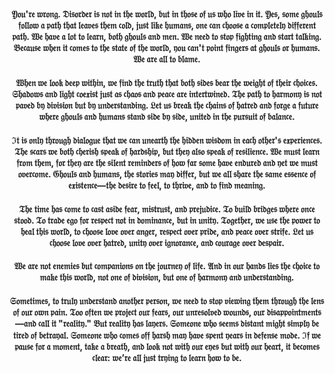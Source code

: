 ###
<div align="center">

#### 𝔜𝔬𝔲'𝔯𝔢 𝔴𝔯𝔬𝔫𝔤. 𝔇𝔦𝔰𝔬𝔯𝔡𝔢𝔯 𝔦𝔰 𝔫𝔬𝔱 𝔦𝔫 𝔱𝔥𝔢 𝔴𝔬𝔯𝔩𝔡, 𝔟𝔲𝔱 𝔦𝔫 𝔱𝔥𝔬𝔰𝔢 𝔬𝔣 𝔲𝔰 𝔴𝔥𝔬 𝔩𝔦𝔳𝔢 𝔦𝔫 𝔦𝔱. 𝔜𝔢𝔰, 𝔰𝔬𝔪𝔢 𝔤𝔥𝔬𝔲𝔩𝔰 𝔣𝔬𝔩𝔩𝔬𝔴 𝔞 𝔭𝔞𝔱𝔥 𝔱𝔥𝔞𝔱 𝔩𝔢𝔞𝔳𝔢𝔰 𝔱𝔥𝔢𝔪 𝔠𝔬𝔩𝔡, 𝔧𝔲𝔰𝔱 𝔩𝔦𝔨𝔢 𝔥𝔲𝔪𝔞𝔫𝔰, 𝔬𝔫𝔢 𝔠𝔞𝔫 𝔠𝔥𝔬𝔬𝔰𝔢 𝔞 𝔠𝔬𝔪𝔭𝔩𝔢𝔱𝔢𝔩𝔶 𝔡𝔦𝔣𝔣𝔢𝔯𝔢𝔫𝔱 𝔭𝔞𝔱𝔥. 𝔚𝔢 𝔥𝔞𝔳𝔢 𝔞 𝔩𝔬𝔱 𝔱𝔬 𝔩𝔢𝔞𝔯𝔫, 𝔟𝔬𝔱𝔥 𝔤𝔥𝔬𝔲𝔩𝔰 𝔞𝔫𝔡 𝔪𝔢𝔫. 𝔚𝔢 𝔫𝔢𝔢𝔡 𝔱𝔬 𝔰𝔱𝔬𝔭 𝔣𝔦𝔤𝔥𝔱𝔦𝔫𝔤 𝔞𝔫𝔡 𝔰𝔱𝔞𝔯𝔱 𝔱𝔞𝔩𝔨𝔦𝔫𝔤. 𝔅𝔢𝔠𝔞𝔲𝔰𝔢 𝔴𝔥𝔢𝔫 𝔦𝔱 𝔠𝔬𝔪𝔢𝔰 𝔱𝔬 𝔱𝔥𝔢 𝔰𝔱𝔞𝔱𝔢 𝔬𝔣 𝔱𝔥𝔢 𝔴𝔬𝔯𝔩𝔡, 𝔶𝔬𝔲 𝔠𝔞𝔫'𝔱 𝔭𝔬𝔦𝔫𝔱 𝔣𝔦𝔫𝔤𝔢𝔯𝔰 𝔞𝔱 𝔤𝔥𝔬𝔲𝔩𝔰 𝔬𝔯 𝔥𝔲𝔪𝔞𝔫𝔰. 𝔚𝔢 𝔞𝔯𝔢 𝔞𝔩𝔩 𝔱𝔬 𝔟𝔩𝔞𝔪𝔢.

#### 𝔚𝔥𝔢𝔫 𝔴𝔢 𝔩𝔬𝔬𝔨 𝔡𝔢𝔢𝔭 𝔴𝔦𝔱𝔥𝔦𝔫, 𝔴𝔢 𝔣𝔦𝔫𝔡 𝔱𝔥𝔢 𝔱𝔯𝔲𝔱𝔥 𝔱𝔥𝔞𝔱 𝔟𝔬𝔱𝔥 𝔰𝔦𝔡𝔢𝔰 𝔟𝔢𝔞𝔯 𝔱𝔥𝔢 𝔴𝔢𝔦𝔤𝔥𝔱 𝔬𝔣 𝔱𝔥𝔢𝔦𝔯 𝔠𝔥𝔬𝔦𝔠𝔢𝔰. 𝔖𝔥𝔞𝔡𝔬𝔴𝔰 𝔞𝔫𝔡 𝔩𝔦𝔤𝔥𝔱 𝔠𝔬𝔢𝔵𝔦𝔰𝔱 𝔧𝔲𝔰𝔱 𝔞𝔰 𝔠𝔥𝔞𝔬𝔰 𝔞𝔫𝔡 𝔭𝔢𝔞𝔠𝔢 𝔞𝔯𝔢 𝔦𝔫𝔱𝔢𝔯𝔱𝔴𝔦𝔫𝔢𝔡. 𝔗𝔥𝔢 𝔭𝔞𝔱𝔥 𝔱𝔬 𝔥𝔞𝔯𝔪𝔬𝔫𝔶 𝔦𝔰 𝔫𝔬𝔱 𝔭𝔞𝔳𝔢𝔡 𝔟𝔶 𝔡𝔦𝔳𝔦𝔰𝔦𝔬𝔫 𝔟𝔲𝔱 𝔟𝔶 𝔲𝔫𝔡𝔢𝔯𝔰𝔱𝔞𝔫𝔡𝔦𝔫𝔤. 𝔏𝔢𝔱 𝔲𝔰 𝔟𝔯𝔢𝔞𝔨 𝔱𝔥𝔢 𝔠𝔥𝔞𝔦𝔫𝔰 𝔬𝔣 𝔥𝔞𝔱𝔯𝔢𝔡 𝔞𝔫𝔡 𝔣𝔬𝔯𝔤𝔢 𝔞 𝔣𝔲𝔱𝔲𝔯𝔢 𝔴𝔥𝔢𝔯𝔢 𝔤𝔥𝔬𝔲𝔩𝔰 𝔞𝔫𝔡 𝔥𝔲𝔪𝔞𝔫𝔰 𝔰𝔱𝔞𝔫𝔡 𝔰𝔦𝔡𝔢 𝔟𝔶 𝔰𝔦𝔡𝔢, 𝔲𝔫𝔦𝔱𝔢𝔡 𝔦𝔫 𝔱𝔥𝔢 𝔭𝔲𝔯𝔰𝔲𝔦𝔱 𝔬𝔣 𝔟𝔞𝔩𝔞𝔫𝔠𝔢.

#### ℑ𝔱 𝔦𝔰 𝔬𝔫𝔩𝔶 𝔱𝔥𝔯𝔬𝔲𝔤𝔥 𝔡𝔦𝔞𝔩𝔬𝔤𝔲𝔢 𝔱𝔥𝔞𝔱 𝔴𝔢 𝔠𝔞𝔫 𝔲𝔫𝔢𝔞𝔯𝔱𝔥 𝔱𝔥𝔢 𝔥𝔦𝔡𝔡𝔢𝔫 𝔴𝔦𝔰𝔡𝔬𝔪 𝔦𝔫 𝔢𝔞𝔠𝔥 𝔬𝔱𝔥𝔢𝔯'𝔰 𝔢𝔵𝔭𝔢𝔯𝔦𝔢𝔫𝔠𝔢𝔰. 𝔗𝔥𝔢 𝔰𝔠𝔞𝔯𝔰 𝔴𝔢 𝔟𝔬𝔱𝔥 𝔠𝔥𝔢𝔯𝔦𝔰𝔥 𝔰𝔭𝔢𝔞𝔨 𝔬𝔣 𝔥𝔞𝔯𝔡𝔰𝔥𝔦𝔭, 𝔟𝔲𝔱 𝔱𝔥𝔢𝔶 𝔞𝔩𝔰𝔬 𝔰𝔭𝔢𝔞𝔨 𝔬𝔣 𝔯𝔢𝔰𝔦𝔩𝔦𝔢𝔫𝔠𝔢. 𝔚𝔢 𝔪𝔲𝔰𝔱 𝔩𝔢𝔞𝔯𝔫 𝔣𝔯𝔬𝔪 𝔱𝔥𝔢𝔪, 𝔣𝔬𝔯 𝔱𝔥𝔢𝔶 𝔞𝔯𝔢 𝔱𝔥𝔢 𝔰𝔦𝔩𝔢𝔫𝔱 𝔯𝔢𝔪𝔦𝔫𝔡𝔢𝔯𝔰 𝔬𝔣 𝔥𝔬𝔴 𝔣𝔞𝔯 𝔰𝔬𝔪𝔢 𝔥𝔞𝔳𝔢 𝔢𝔫𝔡𝔲𝔯𝔢𝔡 𝔞𝔫𝔡 𝔶𝔢𝔱 𝔴𝔢 𝔪𝔲𝔰𝔱 𝔬𝔳𝔢𝔯𝔠𝔬𝔪𝔢. 𝔊𝔥𝔬𝔲𝔩𝔰 𝔞𝔫𝔡 𝔥𝔲𝔪𝔞𝔫𝔰, 𝔱𝔥𝔢 𝔰𝔱𝔬𝔯𝔦𝔢𝔰 𝔪𝔞𝔶 𝔡𝔦𝔣𝔣𝔢𝔯, 𝔟𝔲𝔱 𝔴𝔢 𝔞𝔩𝔩 𝔰𝔥𝔞𝔯𝔢 𝔱𝔥𝔢 𝔰𝔞𝔪𝔢 𝔢𝔰𝔰𝔢𝔫𝔠𝔢 𝔬𝔣 𝔢𝔵𝔦𝔰𝔱𝔢𝔫𝔠𝔢—𝔱𝔥𝔢 𝔡𝔢𝔰𝔦𝔯𝔢 𝔱𝔬 𝔣𝔢𝔢𝔩, 𝔱𝔬 𝔱𝔥𝔯𝔦𝔳𝔢, 𝔞𝔫𝔡 𝔱𝔬 𝔣𝔦𝔫𝔡 𝔪𝔢𝔞𝔫𝔦𝔫𝔤.

#### 𝔗𝔥𝔢 𝔱𝔦𝔪𝔢 𝔥𝔞𝔰 𝔠𝔬𝔪𝔢 𝔱𝔬 𝔠𝔞𝔰𝔱 𝔞𝔰𝔦𝔡𝔢 𝔣𝔢𝔞𝔯, 𝔪𝔦𝔰𝔱𝔯𝔲𝔰𝔱, 𝔞𝔫𝔡 𝔭𝔯𝔢𝔧𝔲𝔡𝔦𝔠𝔢. 𝔗𝔬 𝔟𝔲𝔦𝔩𝔡 𝔟𝔯𝔦𝔡𝔤𝔢𝔰 𝔴𝔥𝔢𝔯𝔢 𝔬𝔫𝔠𝔢 𝔰𝔱𝔬𝔬𝔡. 𝔗𝔬 𝔱𝔯𝔞𝔡𝔢 𝔢𝔤𝔬 𝔣𝔬𝔯 𝔯𝔢𝔰𝔭𝔢𝔠𝔱 𝔫𝔬𝔱 𝔦𝔫 𝔡𝔬𝔪𝔦𝔫𝔞𝔫𝔠𝔢, 𝔟𝔲𝔱 𝔦𝔫 𝔲𝔫𝔦𝔱𝔶. 𝔗𝔬𝔤𝔢𝔱𝔥𝔢𝔯, 𝔴𝔢 𝔲𝔰𝔢 𝔱𝔥𝔢 𝔭𝔬𝔴𝔢𝔯 𝔱𝔬 𝔥𝔢𝔞𝔩 𝔱𝔥𝔦𝔰 𝔴𝔬𝔯𝔩𝔡, 𝔱𝔬 𝔠𝔥𝔬𝔬𝔰𝔢 𝔩𝔬𝔳𝔢 𝔬𝔳𝔢𝔯 𝔞𝔫𝔤𝔢𝔯, 𝔯𝔢𝔰𝔭𝔢𝔠𝔱 𝔬𝔳𝔢𝔯 𝔭𝔯𝔦𝔡𝔢, 𝔞𝔫𝔡 𝔭𝔢𝔞𝔠𝔢 𝔬𝔳𝔢𝔯 𝔰𝔱𝔯𝔦𝔣𝔢. 𝔏𝔢𝔱 𝔲𝔰 𝔠𝔥𝔬𝔬𝔰𝔢 𝔩𝔬𝔳𝔢 𝔬𝔳𝔢𝔯 𝔥𝔞𝔱𝔯𝔢𝔡, 𝔲𝔫𝔦𝔱𝔶 𝔬𝔳𝔢𝔯 𝔦𝔤𝔫𝔬𝔯𝔞𝔫𝔠𝔢, 𝔞𝔫𝔡 𝔠𝔬𝔲𝔯𝔞𝔤𝔢 𝔬𝔳𝔢𝔯 𝔡𝔢𝔰𝔭𝔞𝔦𝔯.

#### 𝔚𝔢 𝔞𝔯𝔢 𝔫𝔬𝔱 𝔢𝔫𝔢𝔪𝔦𝔢𝔰 𝔟𝔲𝔱 𝔠𝔬𝔪𝔭𝔞𝔫𝔦𝔬𝔫𝔰 𝔬𝔫 𝔱𝔥𝔢 𝔧𝔬𝔲𝔯𝔫𝔢𝔶 𝔬𝔣 𝔩𝔦𝔣𝔢. 𝔄𝔫𝔡 𝔦𝔫 𝔬𝔲𝔯 𝔥𝔞𝔫𝔡𝔰 𝔩𝔦𝔢𝔰 𝔱𝔥𝔢 𝔠𝔥𝔬𝔦𝔠𝔢 𝔱𝔬 𝔪𝔞𝔨𝔢 𝔱𝔥𝔦𝔰 𝔴𝔬𝔯𝔩𝔡, 𝔫𝔬𝔱 𝔬𝔫𝔢 𝔬𝔣 𝔡𝔦𝔳𝔦𝔰𝔦𝔬𝔫, 𝔟𝔲𝔱 𝔬𝔫𝔢 𝔬𝔣 𝔥𝔞𝔯𝔪𝔬𝔫𝔶 𝔞𝔫𝔡 𝔲𝔫𝔡𝔢𝔯𝔰𝔱𝔞𝔫𝔡𝔦𝔫𝔤.

#### 𝔖𝔬𝔪𝔢𝔱𝔦𝔪𝔢𝔰, 𝔱𝔬 𝔱𝔯𝔲𝔩𝔶 𝔲𝔫𝔡𝔢𝔯𝔰𝔱𝔞𝔫𝔡 𝔞𝔫𝔬𝔱𝔥𝔢𝔯 𝔭𝔢𝔯𝔰𝔬𝔫, 𝔴𝔢 𝔫𝔢𝔢𝔡 𝔱𝔬 𝔰𝔱𝔬𝔭 𝔳𝔦𝔢𝔴𝔦𝔫𝔤 𝔱𝔥𝔢𝔪 𝔱𝔥𝔯𝔬𝔲𝔤𝔥 𝔱𝔥𝔢 𝔩𝔢𝔫𝔰 𝔬𝔣 𝔬𝔲𝔯 𝔬𝔴𝔫 𝔭𝔞𝔦𝔫. 𝔗𝔬𝔬 𝔬𝔣𝔱𝔢𝔫 𝔴𝔢 𝔭𝔯𝔬𝔧𝔢𝔠𝔱 𝔬𝔲𝔯 𝔣𝔢𝔞𝔯𝔰, 𝔬𝔲𝔯 𝔲𝔫𝔯𝔢𝔰𝔬𝔩𝔳𝔢𝔡 𝔴𝔬𝔲𝔫𝔡𝔰, 𝔬𝔲𝔯 𝔡𝔦𝔰𝔞𝔭𝔭𝔬𝔦𝔫𝔱𝔪𝔢𝔫𝔱𝔰—𝔞𝔫𝔡 𝔠𝔞𝔩𝔩 𝔦𝔱 "𝔯𝔢𝔞𝔩𝔦𝔱𝔶." 𝔅𝔲𝔱 𝔯𝔢𝔞𝔩𝔦𝔱𝔶 𝔥𝔞𝔰 𝔩𝔞𝔶𝔢𝔯𝔰. 𝔖𝔬𝔪𝔢𝔬𝔫𝔢 𝔴𝔥𝔬 𝔰𝔢𝔢𝔪𝔰 𝔡𝔦𝔰𝔱𝔞𝔫𝔱 𝔪𝔦𝔤𝔥𝔱 𝔰𝔦𝔪𝔭𝔩𝔶 𝔟𝔢 𝔱𝔦𝔯𝔢𝔡 𝔬𝔣 𝔟𝔢𝔱𝔯𝔞𝔶𝔞𝔩. 𝔖𝔬𝔪𝔢𝔬𝔫𝔢 𝔴𝔥𝔬 𝔠𝔬𝔪𝔢𝔰 𝔬𝔣𝔣 𝔥𝔞𝔯𝔰𝔥 𝔪𝔞𝔶 𝔥𝔞𝔳𝔢 𝔰𝔭𝔢𝔫𝔱 𝔶𝔢𝔞𝔯𝔰 𝔦𝔫 𝔡𝔢𝔣𝔢𝔫𝔰𝔢 𝔪𝔬𝔡𝔢. ℑ𝔣 𝔴𝔢 𝔭𝔞𝔲𝔰𝔢 𝔣𝔬𝔯 𝔞 𝔪𝔬𝔪𝔢𝔫𝔱, 𝔱𝔞𝔨𝔢 𝔞 𝔟𝔯𝔢𝔞𝔱𝔥, 𝔞𝔫𝔡 𝔩𝔬𝔬𝔨 𝔫𝔬𝔱 𝔴𝔦𝔱𝔥 𝔬𝔲𝔯 𝔢𝔶𝔢𝔰 𝔟𝔲𝔱 𝔴𝔦𝔱𝔥 𝔬𝔲𝔯 𝔥𝔢𝔞𝔯𝔱, 𝔦𝔱 𝔟𝔢𝔠𝔬𝔪𝔢𝔰 𝔠𝔩𝔢𝔞𝔯: 𝔴𝔢’𝔯𝔢 𝔞𝔩𝔩 𝔧𝔲𝔰𝔱 𝔱𝔯𝔶𝔦𝔫𝔤 𝔱𝔬 𝔩𝔢𝔞𝔯𝔫 𝔥𝔬𝔴 𝔱𝔬 𝔟𝔢.


###
<div align="center">
